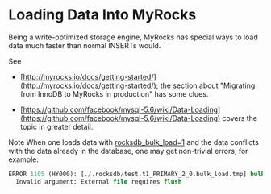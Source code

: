 # Loading Data Into MyRocks

Being a write-optimized storage engine, MyRocks has special ways to load data much faster than normal INSERTs would.

See

- [http://myrocks.io/docs/getting-started/](http://myrocks.io/docs/getting-started/); the section about "Migrating from InnoDB to MyRocks in production" has some clues.

- [https://github.com/facebook/mysql-5.6/wiki/Data-Loading](https://github.com/facebook/mysql-5.6/wiki/Data-Loading) covers the topic in greater detail.

Note 
When one loads data with [rocksdb_bulk_load=1](/kb/en/myrocks-system-variables/#rocksdb_bulk_load) and the data conflicts with the data already in the database, one may get non-trivial errors, for example:

```sql
ERROR 1105 (HY000): [./.rocksdb/test.t1_PRIMARY_2_0.bulk_load.tmp] bulk load error: 
  Invalid argument: External file requires flush
```